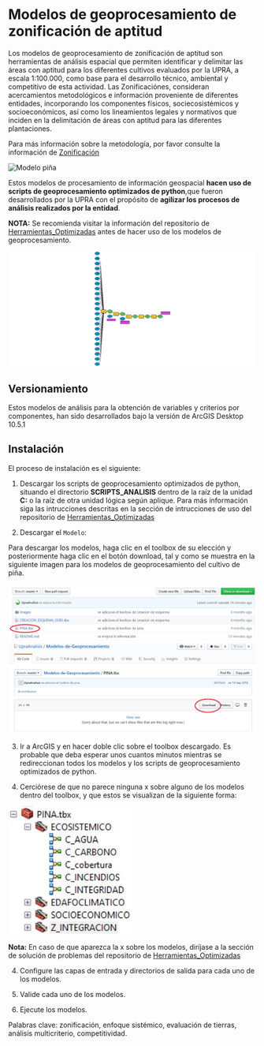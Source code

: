 
# Modelos de geoprocesamiento de zonificación de aptitud

Los modelos de geoprocesamiento de zonificación de aptitud son herramientas de análisis espacial que permiten identificar y delimitar las áreas con aptitud para los diferentes cultivos evaluados por la UPRA, a 
escala 1:100.000, como base para el desarrollo técnico, ambiental y competitivo de esta actividad. Las Zonificaciónes, consideran acercamientos 
metodológicos e información proveniente de diferentes entidades, incorporando los componentes físicos, sociecosistémicos y socioeconómicos, 
así como los lineamientos legales y normativos que inciden en la delimitación de áreas con aptitud para las diferentes plantaciones.

Para más información sobre la metodología, por favor consulte la información de [Zonificación](https://www.upra.gov.co/web/guest/uso-y-adecuacion-de-tierras/evaluacion-de-tierras/zonificacion)

![Modelo piña](Images/MODELO_PIÑA.jpg)

Estos modelos de procesamiento de información geospacial **hacen uso de scripts de geoprocesamiento optimizados de python**,que fueron desarrollados por la UPRA con el propósito de **agilizar los procesos de análisis realizados por la entidad**.

**NOTA:** Se recomienda visitar la información del repositorio de [Herramientas_Optimizadas](https://github.com/UpraAnalisis/Herramientas_Optimizadas) antes de hacer uso de los modelos de geoprocesamiento.

![Select Criterio](Images/modelo_pina2.png)

## Versionamiento

Estos modelos de análisis para la obtención de variables y criterios por componentes, han sido desarrollados bajo la versión de ArcGIS Desktop 10.5.1


## Instalación

El proceso de instalación es el siguiente:

1. Descargar los scripts de geoprocesamiento optimizados de python, situando el directorio **SCRIPTS_ANALISIS** dentro de la raíz de la unidad **C:** o la raíz de otra unidad lógica según aplique. Para más información siga las intrucciones descritas en la sección de intrucciones de uso del repositorio de [Herramientas_Optimizadas](https://github.com/UpraAnalisis/Herramientas_Optimizadas#instrucciones-de-uso)  

2. Descargar el `Modelo`:

Para descargar los modelos, haga clic en el toolbox de su elección y posteriormente haga clic en el botón download, tal y como se muestra en la siguiente imagen para los modelos de geoprocesamiento del cultivo de piña.

![Selección modelo piña](Images/descarga_pinia.jpg)
![Descarga modelo piña](Images/descarga_pinia1.jpg)

3. Ir a ArcGIS y en hacer doble clic sobre el toolbox descargado. Es probable que deba esperar unos cuantos minutos mientras se redireccionan todos los modelos y los scripts de geoprocesamiento optimizados de python. 

3. Cerciórese de que no parece ninguna x sobre alguno de los modelos dentro del toolbox, y que estos se visualizan de la siguiente forma:

![Modelo_funcional](Images/modelos_pinia.JPG)

**Nota:** En caso de que aparezca la x sobre los modelos, diríjase a la sección de solución de problemas del repositorio de [Herramientas_Optimizadas](https://github.com/UpraAnalisis/Herramientas_Optimizadas#soluci%C3%B3n-de-problemas) 

4. Configure las capas de entrada y directorios de salida para cada uno de los modelos.

5. Valide cada uno de los modelos.

7. Ejecute los modelos.

Palabras clave: zonificación, enfoque sistémico, evaluación de tierras, análisis multicriterio, competitividad.

